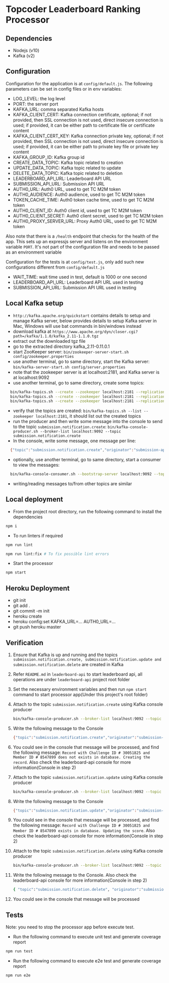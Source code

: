 # Topcoder Leaderboard Ranking Processor

## Dependencies

- Nodejs (v10)
- Kafka (v2)

## Configuration

Configuration for the application is at `config/default.js`.
The following parameters can be set in config files or in env variables:

- LOG_LEVEL: the log level
- PORT: the server port
- KAFKA_URL: comma separated Kafka hosts
- KAFKA_CLIENT_CERT: Kafka connection certificate, optional;
    if not provided, then SSL connection is not used, direct insecure connection is used;
    if provided, it can be either path to certificate file or certificate content
- KAFKA_CLIENT_CERT_KEY: Kafka connection private key, optional;
    if not provided, then SSL connection is not used, direct insecure connection is used;
    if provided, it can be either path to private key file or private key content
- KAFKA_GROUP_ID: Kafka group id
- CREATE_DATA_TOPIC: Kafka topic related to creation
- UPDATE_DATA_TOPIC: Kafka topic related to update
- DELETE_DATA_TOPIC: Kafka topic related to deletion
- LEADERBOARD_API_URL: Leaderboard API URL
- SUBMISSION_API_URL: Submission API URL
- AUTH0_URL: Auth0 URL, used to get TC M2M token
- AUTH0_AUDIENCE: Auth0 audience, used to get TC M2M token
- TOKEN_CACHE_TIME: Auth0 token cache time, used to get TC M2M token
- AUTH0_CLIENT_ID: Auth0 client id, used to get TC M2M token
- AUTH0_CLIENT_SECRET: Auth0 client secret, used to get TC M2M token
- AUTH0_PROXY_SERVER_URL: Proxy Auth0 URL, used to get TC M2M token

Also note that there is a `/health` endpoint that checks for the health of the app. This sets up an expressjs server and listens on the environment variable `PORT`. It's not part of the configuration file and needs to be passed as an environment variable

Configuration for the tests is at `config/test.js`, only add such new configurations different from `config/default.js`

- WAIT_TIME: wait time used in test, default is 1000 or one second
- LEADERBOARD_API_URL: Leaderboard API URL used in testing
- SUBMISSION_API_URL: Submission API URL used in testing

## Local Kafka setup

- `http://kafka.apache.org/quickstart` contains details to setup and manage Kafka server,
  below provides details to setup Kafka server in Mac, Windows will use bat commands in bin/windows instead
- download kafka at `https://www.apache.org/dyn/closer.cgi?path=/kafka/1.1.0/kafka_2.11-1.1.0.tgz`
- extract out the downloaded tgz file
- go to the extracted directory kafka_2.11-0.11.0.1
- start ZooKeeper server:
  `bin/zookeeper-server-start.sh config/zookeeper.properties`
- use another terminal, go to same directory, start the Kafka server:
  `bin/kafka-server-start.sh config/server.properties`
- note that the zookeeper server is at localhost:2181, and Kafka server is at localhost:9092
- use another terminal, go to same directory, create some topics:

```bash
  bin/kafka-topics.sh --create --zookeeper localhost:2181 --replication-factor 1 --partitions 1 --topic submission.notification.create
  bin/kafka-topics.sh --create --zookeeper localhost:2181 --replication-factor 1 --partitions 1 --topic submission.notification.update
  bin/kafka-topics.sh --create --zookeeper localhost:2181 --replication-factor 1 --partitions 1 --topic submission.notification.delete
```

- verify that the topics are created:
  `bin/kafka-topics.sh --list --zookeeper localhost:2181`,
  it should list out the created topics
- run the producer and then write some message into the console to send to the topic `submission.notification.create`:
  `bin/kafka-console-producer.sh --broker-list localhost:9092 --topic submission.notification.create`
- In the console, write some message, one message per line:

```bash
  {"topic":"submission.notification.create","originator":"submission-api","timestamp":"2018-08-06T15:46:05.575Z","mime-type":"application/json","payload":{"resource":"review","id":"49871146-eb0a-4d0e-ab9a-adc94018c5da","submissionId":"6ff0c009-51ee-4c8e-aa0d-159c20503cc2","score":-1,"scoreCardId":30001852,"metadata":{"testType":"provisional","tests":{"pending":0,"failed":1,"total":10}},"created":"2019-11-06T15:02:35.539Z","updated":"2019-11-06T15:02:35.539Z","createdBy":"I3etJtTqlz1XHgCXduBN1us705ufrykl@clients","updatedBy":"I3etJtTqlz1XHgCXduBN1us705ufrykl@clients","status":"completed","reviewerId":"0301619c-3d9e-44c3-85cb-c20311100f7f","typeId":"52c91e85-745f-4e62-b592-9879a2dfe9fd"}}
```

- optionally, use another terminal, go to same directory, start a consumer to view the messages:

```bash
  bin/kafka-console-consumer.sh --bootstrap-server localhost:9092 --topic submission.notification.create --from-beginning
```

- writing/reading messages to/from other topics are similar

## Local deployment

- From the project root directory, run the following command to install the dependencies

```bash
npm i
```

- To run linters if required

```bash
npm run lint

npm run lint:fix # To fix possible lint errors
```

- Start the processor

```bash
npm start
```

## Heroku Deployment

- git init
- git add .
- git commit -m init
- heroku create
- heroku config:set KAFKA_URL=... AUTH0_URL=...
- git push heroku master

## Verification

1. Ensure that Kafka is up and running and the topics `submission.notification.create, submission.notification.update and submission.notification.delete` are created in Kafka

2. Refer `README.md` in `leaderboard-api` to start leaderboard api, all operations are under `leaderboard-api` project root folder

3. Set the necessary environment variables and then run `npm start` command to start processor app(Under this project's root folder)

4. Attach to the topic `submission.notification.create` using Kafka console producer

    ```bash
    bin/kafka-console-producer.sh --broker-list localhost:9092 --topic submission.notification.create
    ```

5. Write the following message to the Console

    ```bash
    {"topic":"submission.notification.create","originator":"submission-api","timestamp":"2018-08-06T15:46:05.575Z","mime-type":"application/json","payload":{"resource":"review","id":"49871146-eb0a-4d0e-ab9a-adc94018c5da","submissionId":"6ff0c009-51ee-4c8e-aa0d-159c20503cc2","score":-1,"scoreCardId":30001852,"metadata":{"testType":"provisional","tests":{"pending":0,"failed":1,"total":10}},"created":"2019-11-06T15:02:35.539Z","updated":"2019-11-06T15:02:35.539Z","createdBy":"I3etJtTqlz1XHgCXduBN1us705ufrykl@clients","updatedBy":"I3etJtTqlz1XHgCXduBN1us705ufrykl@clients","status":"completed","reviewerId":"0301619c-3d9e-44c3-85cb-c20311100f7f","typeId":"52c91e85-745f-4e62-b592-9879a2dfe9fd"}}
    ```

6. You could see in the console that message will be processed, and find the following message: `Record with Challenge ID # 30051825 and Member ID # 8547899 does not exists in database. Creating the record`. Also check the leaderboard-api console for more information(Console in step 2)

7. Attach to the topic `submission.notification.update` using Kafka console producer

    ```bash
    bin/kafka-console-producer.sh --broker-list localhost:9092 --topic submission.notification.update
    ```

8. Write the following message to the Console

    ```bash
    {"topic":"submission.notification.update","originator":"submission-api","timestamp":"2018-08-06T15:46:05.575Z","mime-type":"application/json","payload":{"resource":"review","id":"49871146-eb0a-4d0e-ab9a-adc94018c5da","submissionId":"6ff0c009-51ee-4c8e-aa0d-159c20503cc2","score":52,"scoreCardId":30001852,"metadata":{"testType":"provisional","tests":{"pending":0,"failed":2,"total":8}},"created":"2019-11-06T15:02:35.539Z","updated":"2019-11-06T15:02:35.539Z","createdBy":"I3etJtTqlz1XHgCXduBN1us705ufrykl@clients","updatedBy":"I3etJtTqlz1XHgCXduBN1us705ufrykl@clients","status":"completed","reviewerId":"0301619c-3d9e-44c3-85cb-c20311100f7f","typeId":"52c91e85-745f-4e62-b592-9879a2dfe9fd"}}
    ```

9. You could see in the console that message will be processed, and find the following message: `Record with Challenge ID # 30051825 and Member ID # 8547899 exists in database. Updating the score`. Also check the leaderboard-api console for more information(Console in step 2)

10. Attach to the topic `submission.notification.delete` using Kafka console producer

    ```bash
    bin/kafka-console-producer.sh --broker-list localhost:9092 --topic submission.notification.delete
    ```

11. Write the following message to the Console. Also check the leaderboard-api console for more information(Console in step 2)

    ```bash
    { "topic":"submission.notification.delete", "originator":"submission-api", "timestamp":"2018-08-06T15:46:05.575Z", "mime-type":"application/json", "payload":{ "resource":"review", "id": "49871146-eb0a-4d0e-ab9a-adc94018c5da" } }
    ```

12. You could see in the console that message will be processed

## Tests

Note: you need to stop the processor app before execute test.

- Run the following command to execute unit test and generate coverage report

```bash
npm run test
```

- Run the following command to execute e2e test and generate coverage report

```bash
npm run e2e
```
